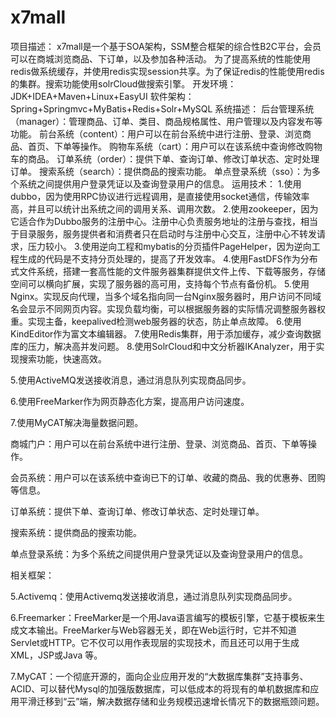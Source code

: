 # x7mall
项目描述：
x7mall是一个基于SOA架构，SSM整合框架的综合性B2C平台，会员可以在商城浏览商品、下订单，以及参加各种活动。
为了提高系统的性能使用redis做系统缓存，并使用redis实现session共享。为了保证redis的性能使用redis的集群。搜索功能使用solrCloud做搜索引擎。
开发环境：JDK+IDEA+Maven+Linux+EasyUI
软件架构：Spring+Springmvc+MyBatis+Redis+Solr+MySQL
系统描述：
后台管理系统（manager）：管理商品、订单、类目、商品规格属性、用户管理以及内容发布等功能。
前台系统（content）：用户可以在前台系统中进行注册、登录、浏览商品、首页、下单等操作。
购物车系统（cart）：用户可以在该系统中查询修改购物车的商品。
订单系统（order）：提供下单、查询订单、修改订单状态、定时处理订单。
搜索系统（search）：提供商品的搜索功能。
单点登录系统（sso）：为多个系统之间提供用户登录凭证以及查询登录用户的信息。
运用技术：
1.使用dubbo，因为使用RPC协议进行远程调用，是直接使用socket通信，传输效率高，并且可以统计出系统之间的调用关系、调用次数。
2.使用zookeeper，因为它适合作为Dubbo服务的注册中心。注册中心负责服务地址的注册与查找，相当于目录服务，服务提供者和消费者只在启动时与注册中心交互，注册中心不转发请求，压力较小。
3.使用逆向工程和mybatis的分页插件PageHelper，因为逆向工程生成的代码是不支持分页处理的，提高了开发效率。
4.使用FastDFS作为分布式文件系统，搭建一套高性能的文件服务器集群提供文件上传、下载等服务，存储空间可以横向扩展，实现了服务器的高可用，支持每个节点有备份机。
5.使用Nginx。实现反向代理，当多个域名指向同一台Nginx服务器时，用户访问不同域名会显示不同网页内容。实现负载均衡，可以根据服务器的实际情况调整服务器权重。实现主备，keepalived检测web服务器的状态，防止单点故障。
6.使用KindEditor作为富文本编辑器。
7.使用Redis集群，用于添加缓存，减少查询数据库的压力，解决高并发问题。
8.使用SolrCloud和中文分析器IKAnalyzer，用于实现搜索功能，快速高效。

5.使用ActiveMQ发送接收消息，通过消息队列实现商品同步。

6.使用FreeMarker作为网页静态化方案，提高用户访问速度。

7.使用MyCAT解决海量数据问题。


商城门户：用户可以在前台系统中进行注册、登录、浏览商品、首页、下单等操作。

会员系统：用户可以在该系统中查询已下的订单、收藏的商品、我的优惠券、团购等信息。

订单系统：提供下单、查询订单、修改订单状态、定时处理订单。

搜索系统：提供商品的搜索功能。

单点登录系统：为多个系统之间提供用户登录凭证以及查询登录用户的信息。

相关框架：

5.Activemq：使用Activemq发送接收消息，通过消息队列实现商品同步。

6.Freemarker：FreeMarker是一个用Java语言编写的模板引擎，它基于模板来生成文本输出。FreeMarker与Web容器无关，即在Web运行时，它并不知道Servlet或HTTP。它不仅可以用作表现层的实现技术，而且还可以用于生成XML，JSP或Java 等。

7.MyCAT：一个彻底开源的，面向企业应用开发的“大数据库集群”支持事务、ACID、可以替代Mysql的加强版数据库，可以低成本的将现有的单机数据库和应用平滑迁移到“云”端，解决数据存储和业务规模迅速增长情况下的数据瓶颈问题。

